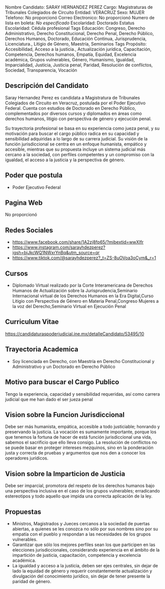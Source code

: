 Nombre Candidato: SARAY HERNANDEZ PEREZ
Cargo: Magistraturas de Tribunales Colegiados de Circuito
Entidad: VERACRUZ
Sexo: MUJER
Telefono: No proporcionó
Correo Electronico: No proporcionó
Numero de lista en boleta: *No especificado*
Escolaridad: Doctorado
Estatus Escolaridad: Cédula profesional
Tags Educación: Congreso, Derecho Administrativo, Derecho Constitucional, Derecho Penal, Derecho Público, Derechos Humanos, Doctorado, Educación Continua, Jurisprudencia, Licenciatura., Litigio de Género, Maestría, Seminarios
Tags Propósito: Accesibilidad, Acceso a la justicia., Actualización jurídica, Capacitación, Competencia, Derechos humanos, Empatía, Equidad, Excelencia académica, Grupos vulnerables, Género, Humanismo, Igualdad, Imparcialidad, Justicia, Justicia penal, Paridad, Resolución de conflictos, Sociedad, Transparencia, Vocación


## Descripción del Candidato 

Saray Hernandez Perez es candidata a Magistratura de Tribunales Colegiados de Circuito en Veracruz, postulada por el Poder Ejecutivo Federal. Cuenta con estudios de Doctorado en Derecho Público, complementados por diversos cursos y diplomados en áreas como derechos humanos, litigio con perspectiva de género y ejecución penal. 

Su trayectoria profesional se basa en su experiencia como jueza penal, y su motivación para buscar el cargo público radica en su capacidad y sensibilidad adquiridas a lo largo de su carrera judicial. Su visión de la función jurisdiccional se centra en un enfoque humanista, empático y accesible, mientras que su propuesta incluye un sistema judicial más cercano a la sociedad, con perfiles competentes y un compromiso con la igualdad, el acceso a la justicia y la perspectiva de género.


## Poder que postula

- Poder Ejecutivo Federal


## Pagina Web

No proporcionó


## Redes Sociales

- https://www.facebook.com/share/1A2zj8fp65/?mibextid=wwXIfr
- https://www.instagram.com/sarayhdezperez?igsh=bjJkcWQ1NWxrYnBq&utm_source=qr
- https://www.tiktok.com/@sarayhdezperez?_t=ZS-8uOVoa3oCym&_r=1


## Cursos

- Diplomado Virtual realizado por la Corte Interamericana de Derechos Humanos de Actualización sobre la Jurisprudencia,Seminario Internacional virtual de los Derechos Humanos en la Era Digital,Curso Litigio con Perspectiva de Género en Materia Penal,Congreso Mujeres a la voz del Derecho,Seminario Virtual en Ejecución Penal


## Curriculum Vitae

https://candidaturaspoderjudicial.ine.mx/detalleCandidato/53495/10


## Trayectoria Academica

- Soy licenciada en Derecho, con Maestría en Derecho Constitucional y Administrativo y un Doctorado en Derecho Público


## Motivo para buscar el Cargo Publico

Tengo la experiencia, capacidad y sensibilidad requeridas, así como carrera judicial que me han dado el ser jueza penal


## Vision sobre la Funcion Jurisdiccional

Debe ser más humanista, empática, accesible a todo justiciable; honrando y preservando la justicia. La vocación es sumamente importante, porque los que tenemos la fortuna de hacer de está función jurisdiccional una vida, sabemos el sacrificio que ello lleva consigo. La resolución de conflictos no se puede basar en proteger intereses mezquinos, sino en la ponderación justa y correcta de pruebas y argumentos que nos den a conocer los operadores jurídicos.


## Vision sobre la Imparticion de Justicia

Debe ser imparcial, promotora del respeto de los derechos humanos bajo una perspectiva inclusiva en el caso de los grupos vulnerables; erradicando estereotipos y todo aquello que impida una correcta aplicación de la ley.


## Propuestas

- Ministros, Magistrados y Jueces cercanos a la sociedad de puertas abiertas, a quienes se les conozca no sólo por sus nombres sino por su empatía con el pueblo y respondan a las necesidades de los grupos vulnerables.
- Garantizar que sólo los mejores perfiles sean los que participen en las elecciones jurisdiccionales, considerando experiencia en el ámbito de la impartición de justicia, capacitación, competencia y excelencia académica.
- La igualdad y acceso a la justicia, deben ser ejes centrales, sin dejar de lado la equidad de género y requerir constantemente actualización y divulgación del conocimiento jurídico, sin dejar de tener presente la paridad de género.

